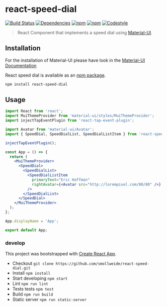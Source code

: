 
# react-speed-dial

[![Build Status](https://img.shields.io/travis/smollweide/react-speed-dial/master.svg)](https://travis-ci.org/smollweide/react-speed-dial)
[![Dependencies](https://img.shields.io/david/smollweide/react-speed-dial/master.svg)](https://david-dm.org/smollweide/react-speed-dial)
[![npm](https://img.shields.io/npm/v/react-speed-dial.svg)](https://www.npmjs.com/package/react-speed-dial)
[![npm](https://img.shields.io/npm/dt/react-speed-dial.svg)](https://www.npmjs.com/package/react-speed-dial)
[![Codestyle](https://img.shields.io/badge/codestyle-namics-green.svg)](https://github.com/namics/eslint-config-namics)

> React Component that implements a speed dial using [Material-UI](http://www.material-ui.com).

## Installation

For the installation of Material-UI please have look in the [Material-UI Documentation](https://github.com/callemall/material-ui)

React speed dial is available as an [npm package](https://www.npmjs.org/package/react-speed-dial).

```sh
npm install react-speed-dial
```

## Usage

```jsx
import React from 'react';
import MuiThemeProvider from 'material-ui/styles/MuiThemeProvider';
import injectTapEventPlugin from 'react-tap-event-plugin';

import Avatar from 'material-ui/Avatar';
import { SpeedDial, SpeedDialList, SpeedDialListItem } from 'react-speed-dial';

injectTapEventPlugin();

const App = () => {
  return (
    <MuiThemeProvider>
      <SpeedDial>
        <SpeedDialList>
          <SpeedDialListItem
            primaryText="Eric Hoffman"
            rightAvatar={<Avatar src="http://lorempixel.com/80/80" />}
          />
        </SpeedDialList>
      </SpeedDial>
    </MuiThemeProvider>
  );
};

App.displayName = 'App';

export default App;
```


### develop

This project was bootstrapped with [Create React App](https://github.com/facebookincubator/create-react-app).

- Checkout `git clone https://github.com/smollweide/react-speed-dial.git`
- Install `npm install`
- Start developing `npm start`
- Lint `npm run lint`
- Tests tests `npm test`
- Build `npm run build`
- Static server `npm run static-server`

